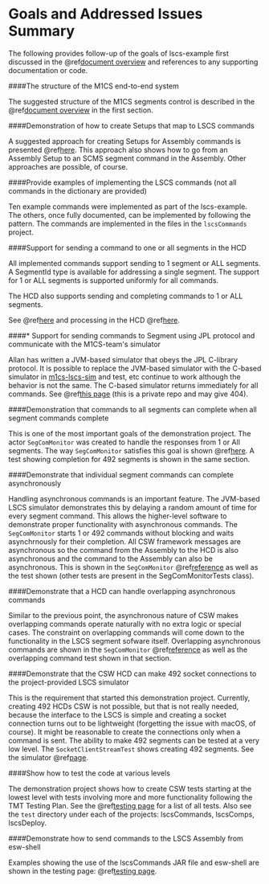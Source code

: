 # Goals and Addressed Issues Summary

The following provides follow-up of the goals of lscs-example first discussed 
in the @ref[document overview](index.md#issues-addressed-in-the-demonstration) and references to any supporting documentation or code.

####The structure of the M1CS end-to-end system

The suggested structure of the M1CS segments control is described in the @ref[document overview](index.md) in the first section.

####Demonstration of how to create Setups that map to LSCS commands

A suggested approach for creating Setups for Assembly commands is presented @ref[here](input-output.md#implementing-commands). 
This approach also shows how to go from an Assembly Setup to an SCMS segment command in the Assembly. Other approaches are possible, of course.

####Provide examples of implementing the LSCS commands (not all commands in the dictionary are provided)

Ten example commands were implemented as part of the lscs-example. The others, once fully documented, can
be implemented by following the pattern. The commands are implemented in the files in the `lscsCommands` project.

####Support for sending a command to one or all segments in the HCD

All implemented commands support sending to 1 segment or ALL segments. A SegmentId type is available for addressing a single
segment. The support for 1 or ALL segments is supported uniformly for all commands.

The HCD also supports sending and completing commands to 1 or ALL segments.

See @ref[here](input-output.md#segment-destination) and processing in the HCD @ref[here](LSCSHcd.md#segments-hcd-command-execution).

####* Support for sending commands to Segment using JPL protocol and communicate with the M1CS-team's simulator

Allan has written a JVM-based simulator that obeys the JPL C-library protocol.  It is possible to replace the JVM-based simulator
with the C-based simulator in [m1cs-lscs-sim](https://github.com/tmtsoftware/m1cs-lscs-sim) and test, etc continue to work although 
the behavior is not the same. The C-based simulator returns immediately for all commands.  See @ref[this page](LSCSSimulator.md) (this is a private repo and may give 404).

####Demonstration that commands to all segments can complete when all segment commands complete

This is one of the most important goals of the demonstration project. The actor `SegComMonitor` was created to handle the responses from 
1 or All segments. The way `SegComMonitor` satisfies this goal is shown @ref[here](LSCSHcd.md#segment-monitor). A test showing completion
for 492 segments is shown in the same section.

####Demonstrate that individual segment commands can complete asynchronously

Handling asynchronous commands is an important feature. The JVM-based LSCS simulator demonstrates this by delaying a random
amount of time for every segment command. This allows the higher-level software to demonstrate proper functionality with asynchronous commands. The `SegComMonitor`
starts 1 or 492 commands without blocking and waits asynchrnously for their completion.  All CSW framework messages are asynchronous so the command from the Assembly to
the HCD is also asynchronous and the command to the Assembly can also be asynchronous.  This is shown in the `SegComMonitor` @ref[reference](LSCSHcd.md#segment-monitor) 
as well as the test shown (other tests are present in the SegComMonitorTests class).

####Demonstrate that a HCD can handle overlapping asynchronous commands

Similar to the previous point, the asynchronous nature of CSW makes overlapping commands operate naturally with no extra logic or
special cases. The constraint on overlapping commands will come down to the functionality in the LSCS segment sofware itself.
Overlapping asynchronous commands are shown in the `SegComMonitor` @ref[reference](LSCSHcd.md#segment-monitor)
as well as the overlapping command test shown in that section.

####Demonstrate that the CSW HCD can make 492 socket connections to the project-provided LSCS simulator

This is the requirement that started this demonstration project. Currently, creating 492 HCDs CSW is not possible, but that is not really needed, because
the interface to the LSCS is simple and creating a socket connection turns out to be lightweight (forgetting the issue with macOS, of course). It
might be reasonable to create the connections only when a command is sent.  The ability to make 492 segments can be tested at a very low level. 
The `SocketClientStreamTest` shows creating 492 segments. See the simulator @ref[page](LSCSSimulator.md).

####Show how to test the code at various levels

The demonstration project shows how to create CSW tests starting at the lowest level with tests involving
more and more functionality following the TMT Testing Plan.  See the @ref[testing page](TestingAndShell.md) for a list of all tests.
Also see the `test` directory under each of the projects: lscsCommands, lscsComps, lscsDeploy.

####Demonstrate how to send commands to the LSCS Assembly from esw-shell

Examples showing the use of the lscsCommands JAR file and esw-shell are shown in the testing page: @ref[testing page](TestingAndShell.md#loading-and-executing-segment-commands).
